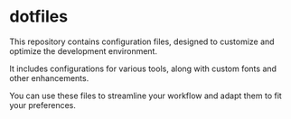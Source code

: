 # dotfiles

This repository contains configuration files, designed to customize and optimize the development environment.

It includes configurations for various tools, along with custom fonts and other enhancements.

You can use these files to streamline your workflow and adapt them to fit your preferences.
